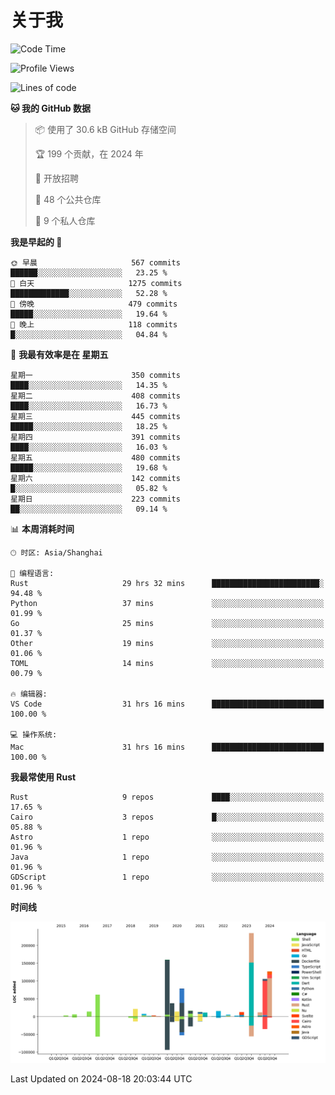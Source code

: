 # 关于我

<!--START_SECTION:waka-->
![Code Time](http://img.shields.io/badge/Code%20Time-3%2C061%20hrs%2039%20mins-blue)

![Profile Views](http://img.shields.io/badge/%E4%B8%AA%E4%BA%BA%E8%B5%84%E6%96%99%E8%A7%82%E7%9C%8B%E6%AC%A1%E6%95%B0-0-blue)

![Lines of code](https://img.shields.io/badge/%E4%BB%8E%E3%80%8CHello%20World%E3%80%8D%E8%B5%B7%E6%88%91%E5%B7%B2%E7%BB%8F%E5%86%99%E4%BA%86-960.3%20thousand%20%E8%A1%8C%E4%BB%A3%E7%A0%81-blue)

**🐱 我的 GitHub 数据** 

> 📦  使用了 30.6 kB GitHub 存储空间 
 > 
> 🏆 199 个贡献，在 2024 年
 > 
> 💼 开放招聘
 > 
> 📜 48 个公共仓库 
 > 
> 🔑 9 个私人仓库 
 > 
**我是早起的 🐤** 

```text
🌞 早晨                     567 commits         ██████░░░░░░░░░░░░░░░░░░░   23.25 % 
🌆 白天                     1275 commits        █████████████░░░░░░░░░░░░   52.28 % 
🌃 傍晚                     479 commits         █████░░░░░░░░░░░░░░░░░░░░   19.64 % 
🌙 晚上                     118 commits         █░░░░░░░░░░░░░░░░░░░░░░░░   04.84 % 
```
📅 **我最有效率是在 星期五** 

```text
星期一                      350 commits         ████░░░░░░░░░░░░░░░░░░░░░   14.35 % 
星期二                      408 commits         ████░░░░░░░░░░░░░░░░░░░░░   16.73 % 
星期三                      445 commits         █████░░░░░░░░░░░░░░░░░░░░   18.25 % 
星期四                      391 commits         ████░░░░░░░░░░░░░░░░░░░░░   16.03 % 
星期五                      480 commits         █████░░░░░░░░░░░░░░░░░░░░   19.68 % 
星期六                      142 commits         █░░░░░░░░░░░░░░░░░░░░░░░░   05.82 % 
星期日                      223 commits         ██░░░░░░░░░░░░░░░░░░░░░░░   09.14 % 
```


📊 **本周消耗时间** 

```text
🕑︎ 时区: Asia/Shanghai

💬 编程语言: 
Rust                     29 hrs 32 mins      ████████████████████████░   94.48 % 
Python                   37 mins             ░░░░░░░░░░░░░░░░░░░░░░░░░   01.99 % 
Go                       25 mins             ░░░░░░░░░░░░░░░░░░░░░░░░░   01.37 % 
Other                    19 mins             ░░░░░░░░░░░░░░░░░░░░░░░░░   01.06 % 
TOML                     14 mins             ░░░░░░░░░░░░░░░░░░░░░░░░░   00.79 % 

🔥 编辑器: 
VS Code                  31 hrs 16 mins      █████████████████████████   100.00 % 

💻 操作系统: 
Mac                      31 hrs 16 mins      █████████████████████████   100.00 % 
```

**我最常使用 Rust** 

```text
Rust                     9 repos             ████░░░░░░░░░░░░░░░░░░░░░   17.65 % 
Cairo                    3 repos             █░░░░░░░░░░░░░░░░░░░░░░░░   05.88 % 
Astro                    1 repo              ░░░░░░░░░░░░░░░░░░░░░░░░░   01.96 % 
Java                     1 repo              ░░░░░░░░░░░░░░░░░░░░░░░░░   01.96 % 
GDScript                 1 repo              ░░░░░░░░░░░░░░░░░░░░░░░░░   01.96 % 
```



**时间线**

![Lines of Code chart](https://raw.githubusercontent.com/catusax/catusax/master/assets/bar_graph.png)


 Last Updated on 2024-08-18 20:03:44 UTC
<!--END_SECTION:waka-->
